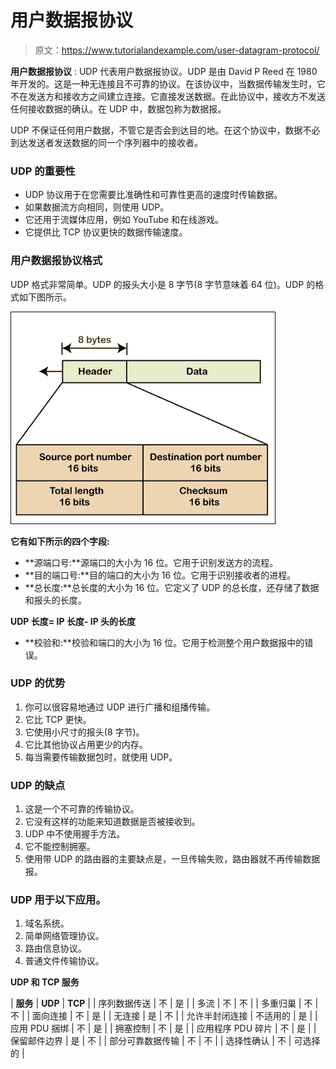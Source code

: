 # 用户数据报协议

> 原文：<https://www.tutorialandexample.com/user-datagram-protocol/>

**用户数据报协议** : UDP 代表用户数据报协议。UDP 是由 David P Reed 在 1980 年开发的。这是一种无连接且不可靠的协议。在该协议中，当数据传输发生时，它不在发送方和接收方之间建立连接。它直接发送数据。在此协议中，接收方不发送任何接收数据的确认。在 UDP 中，数据包称为数据报。

UDP 不保证任何用户数据，不管它是否会到达目的地。在这个协议中，数据不必到达发送者发送数据的同一个序列器中的接收者。

### UDP 的重要性

*   UDP 协议用于在您需要比准确性和可靠性更高的速度时传输数据。
*   如果数据流方向相同，则使用 UDP。
*   它还用于流媒体应用，例如 YouTube 和在线游戏。
*   它提供比 TCP 协议更快的数据传输速度。

### 用户数据报协议格式

UDP 格式非常简单。UDP 的报头大小是 8 字节(8 字节意味着 64 位)。UDP 的格式如下图所示。

![User Datagram Protocol](img/098f808286ff19d8f88213c57fad8c18.png)

**它有如下所示的四个字段:**

*   **源端口号:**源端口的大小为 16 位。它用于识别发送方的流程。
*   **目的端口号:**目的端口的大小为 16 位。它用于识别接收者的进程。
*   **总长度:**总长度的大小为 16 位。它定义了 UDP 的总长度，还存储了数据和报头的长度。

**UDP 长度= IP 长度- IP 头的长度**

*   **校验和:**校验和端口的大小为 16 位。它用于检测整个用户数据报中的错误。

### **UDP 的优势**

1.  你可以很容易地通过 UDP 进行广播和组播传输。
2.  它比 TCP 更快。
3.  它使用小尺寸的报头(8 字节)。
4.  它比其他协议占用更少的内存。
5.  每当需要传输数据包时，就使用 UDP。

### **UDP 的缺点**

1.  这是一个不可靠的传输协议。
2.  它没有这样的功能来知道数据是否被接收到。
3.  UDP 中不使用握手方法。
4.  它不能控制拥塞。
5.  使用带 UDP 的路由器的主要缺点是，一旦传输失败，路由器就不再传输数据报。

### UDP 用于以下应用。

1.  域名系统。
2.  简单网络管理协议。
3.  路由信息协议。
4.  普通文件传输协议。

**UDP 和 TCP 服务**



| **服务** | **UDP** | **TCP** |
| 序列数据传送 | 不 | 是 |
| 多流 | 不 | 不 |
| 多重归巢 | 不 | 不 |
| 面向连接 | 不 | 是 |
| 无连接 | 是 | 不 |
| 允许半封闭连接 | 不适用的 | 是 |
| 应用 PDU 捆绑 | 不 | 是 |
| 拥塞控制 | 不 | 是 |
| 应用程序 PDU 碎片 | 不 | 是 |
| 保留邮件边界 | 是 | 不 |
| 部分可靠数据传输 | 不 | 不 |
| 选择性确认 | 不 | 可选择的 |

